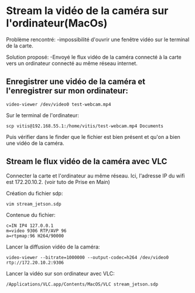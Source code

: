 # Stream la vidéo de la caméra sur l'ordinateur(MacOs)

Problème rencontré:
-impossibilité d'ouvrir une fenêtre vidéo sur le terminal de la carte.

Solution proposé:
-Envoyé le flux vidéo de la caméra connecté à la carte vers un ordinateur connecté au même réseau internet.

## Enregistrer une vidéo de la caméra et l'enregistrer sur mon ordinateur:

```
video-viewer /dev/video0 test-webcam.mp4
```

Sur le terminal de l'ordinateur:

```
scp vitis@192.168.55.1:/home/vitis/test-webcam.mp4 Documents
```

Puis vérifier dans le finder que le fichier est bien présent et qu'on a bien une vidéo de la caméra.

## Stream le flux vidéo de la caméra avec VLC

Connecter la carte et l'ordinateur au même réseau. 
Ici, l'adresse IP du wifi est 172.20.10.2. (voir tuto de Prise en Main)

Création du fichier sdp:

```
vim stream_jetson.sdp
```

Contenue du fichier:

```
c=IN IP4 127.0.0.1
m=video 9306 RTP/AVP 96
a=rtpmap:96 H264/90000
```

Lancer la diffusion vidéo de la caméra:

```
video-viewer --bitrate=1000000 --output-codec=h264 /dev/video0 rtp://172.20.10.2:9306
```

Lancer la vidéo sur son ordinateur avec VLC:

```
/Applications/VLC.app/Contents/MacOS/VLC stream_jetson.sdp


```







